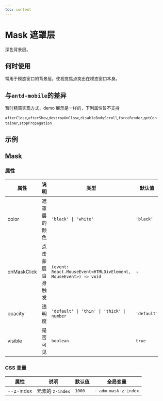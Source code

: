 ```yaml
---
toc: content
---
```


# Mask 遮罩层

深色背景层。

## 何时使用

常用于模态窗口的背景层，使视觉焦点突出在模态窗口本身。

## 与`antd-mobile`的差异

暂时精简实现方式，demo 展示是一样的，下列属性暂不支持

`afterClose`,`afterShow`,`destroyOnClose`,`disableBodyScroll`,`forceRender`,`getContainer`,`stopPropagation`

## 示例

<code src="./demos/demo1.tsx"></code>

## Mask

### 属性

| 属性        | 说明             | 类型                                                            | 默认值      |
| ----------- | ---------------- | --------------------------------------------------------------- | ----------- |
| color       | 遮罩层的颜色     | `'black' \| 'white'`                                            | `'black'`   |
| onMaskClick | 点击蒙层自身触发 | `(event: React.MouseEvent<HTMLDivElement, MouseEvent>) => void` | -           |
| opacity     | 透明度           | `'default' \| 'thin' \| 'thick' \| number`                      | `'default'` |
| visible     | 是否可见         | `boolean`                                                       | `true`      |

### CSS 变量

| 属性      | 说明             | 默认值 | 全局变量             |
| --------- | ---------------- | ------ | -------------------- |
| --z-index | 元素的 `z-index` | `1000` | `--adm-mask-z-index` |
